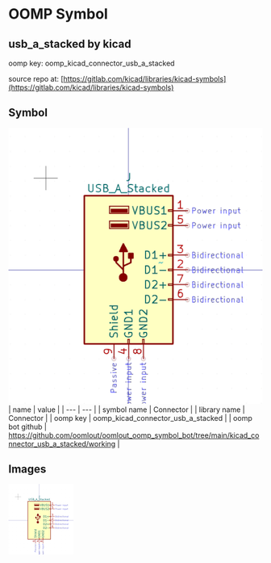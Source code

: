 # OOMP Symbol  
## usb_a_stacked  by kicad  
  
oomp key: oomp_kicad_connector_usb_a_stacked  
  
source repo at: [https://gitlab.com/kicad/libraries/kicad-symbols](https://gitlab.com/kicad/libraries/kicad-symbols)  
## Symbol  
  
[![working.png](working_600.png)](working.png)  
| name | value | 
| --- | --- | 
| symbol name | Connector | 
| library name | Connector | 
| oomp key | oomp_kicad_connector_usb_a_stacked | 
| oomp bot github | https://github.com/oomlout/oomlout_oomp_symbol_bot/tree/main/kicad_connector_usb_a_stacked/working | 
## Images  
  
[![working.png](working_140.png)](working.png)  
